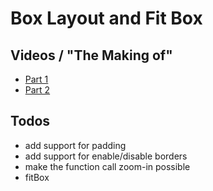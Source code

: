 # Box Layout and Fit Box

## Videos / "The Making of"

* [Part 1](https://www.youtube.com/watch?v=zUgGJsjjDRc)
* [Part 2](https://www.youtube.com/watch?v=0a3c3Oq1FHU)

## Todos

* add support for padding
* add support for enable/disable borders
* make the function call zoom-in possible
* fitBox
